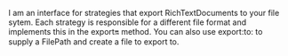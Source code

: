 I am an interface for strategies that export RichTextDocuments to your file sytem. 
Each strategy is responsible for a different file format and implements this in the export:on: method.
You can also use export:to: to supply a FilePath and create a file to export to.
